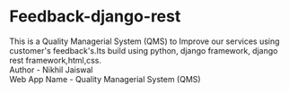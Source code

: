 # Feedback-django-rest
This is a  Quality Managerial System (QMS) to Improve our services using customer's feedback's.Its build using python, django framework, django rest framework,html,css.
</br>
Author - Nikhil Jaiswal
</br>
Web App Name -  Quality Managerial System (QMS)
</br>

